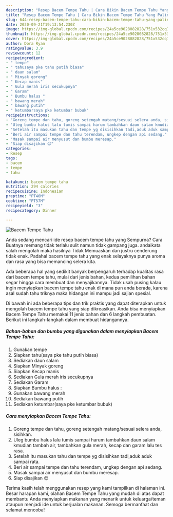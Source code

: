 ```yaml
---
description: "Resep Bacem Tempe Tahu | Cara Bikin Bacem Tempe Tahu Yang Paling Enak"
title: "Resep Bacem Tempe Tahu | Cara Bikin Bacem Tempe Tahu Yang Paling Enak"
slug: 644-resep-bacem-tempe-tahu-cara-bikin-bacem-tempe-tahu-yang-paling-enak
date: 2020-09-21T19:13:54.230Z
image: https://img-global.cpcdn.com/recipes/24a5ce9028082828/751x532cq70/bacem-tempe-tahu-foto-resep-utama.jpg
thumbnail: https://img-global.cpcdn.com/recipes/24a5ce9028082828/751x532cq70/bacem-tempe-tahu-foto-resep-utama.jpg
cover: https://img-global.cpcdn.com/recipes/24a5ce9028082828/751x532cq70/bacem-tempe-tahu-foto-resep-utama.jpg
author: Dora Ryan
ratingvalue: 3.9
reviewcount: 12
recipeingredient:
- " tempe"
- " tahusaya pke tahu putih biasa"
- " daun salam"
- " Minyak goreng"
- " Kecap manis"
- " Gula merah iris secukupnya"
- " Garam"
- " Bumbu halus "
- " bawang merah"
- " bawang putih"
- " ketumbarsaya pke ketumbar bubuk"
recipeinstructions:
- "Goreng tempe dan tahu, goreng setengah matang/sesuai selera anda, sisihkan."
- "Uleg bumbu halus lalu tumis sampai harum tambahkan daun salam kmudian tambah air, tambahkan gula merah, kecap dan garam lalu tes rasa."
- "Setelah itu masukan tahu dan tempe yg disisihkan tadi,aduk aduk sampai rata."
- "Beri air sampai tempe dan tahu terendam, ungkep dengan api sedang."
- "Masak sampai air menyusut dan bumbu meresap."
- "Siap disajikan 😊"
categories:
- Resep
tags:
- bacem
- tempe
- tahu

katakunci: bacem tempe tahu 
nutrition: 294 calories
recipecuisine: Indonesian
preptime: "PT40M"
cooktime: "PT57M"
recipeyield: "3"
recipecategory: Dinner

---
```



![Bacem Tempe Tahu](https://img-global.cpcdn.com/recipes/24a5ce9028082828/751x532cq70/bacem-tempe-tahu-foto-resep-utama.jpg)

Anda sedang mencari ide resep bacem tempe tahu yang Sempurna? Cara Buatnya memang tidak terlalu sulit namun tidak gampang juga. andaikata salah mengolah maka hasilnya Tidak Memuaskan dan justru cenderung tidak enak. Padahal bacem tempe tahu yang enak selayaknya punya aroma dan rasa yang bisa memancing selera kita.



Ada beberapa hal yang sedikit banyak berpengaruh terhadap kualitas rasa dari bacem tempe tahu, mulai dari jenis bahan, kedua pemilihan bahan segar hingga cara membuat dan menyajikannya. Tidak usah pusing kalau ingin menyiapkan bacem tempe tahu enak di mana pun anda berada, karena asal sudah tahu triknya maka hidangan ini mampu jadi sajian spesial.


Di bawah ini ada beberapa tips dan trik praktis yang dapat diterapkan untuk mengolah bacem tempe tahu yang siap dikreasikan. Anda bisa menyiapkan Bacem Tempe Tahu memakai 11 jenis bahan dan 6 langkah pembuatan. Berikut ini langkah-langkah dalam membuat hidangannya.

<!--inarticleads1-->

##### Bahan-bahan dan bumbu yang digunakan dalam menyiapkan Bacem Tempe Tahu:

1. Gunakan  tempe
1. Siapkan  tahu(saya pke tahu putih biasa)
1. Sediakan  daun salam
1. Siapkan  Minyak goreng
1. Siapkan  Kecap manis
1. Sediakan  Gula merah iris secukupnya
1. Sediakan  Garam
1. Siapkan  Bumbu halus :
1. Gunakan  bawang merah
1. Sediakan  bawang putih
1. Sediakan  ketumbar(saya pke ketumbar bubuk)




<!--inarticleads2-->

##### Cara menyiapkan Bacem Tempe Tahu:

1. Goreng tempe dan tahu, goreng setengah matang/sesuai selera anda, sisihkan.
1. Uleg bumbu halus lalu tumis sampai harum tambahkan daun salam kmudian tambah air, tambahkan gula merah, kecap dan garam lalu tes rasa.
1. Setelah itu masukan tahu dan tempe yg disisihkan tadi,aduk aduk sampai rata.
1. Beri air sampai tempe dan tahu terendam, ungkep dengan api sedang.
1. Masak sampai air menyusut dan bumbu meresap.
1. Siap disajikan 😊




Terima kasih telah menggunakan resep yang kami tampilkan di halaman ini. Besar harapan kami, olahan Bacem Tempe Tahu yang mudah di atas dapat membantu Anda menyiapkan makanan yang menarik untuk keluarga/teman ataupun menjadi ide untuk berjualan makanan. Semoga bermanfaat dan selamat mencoba!
